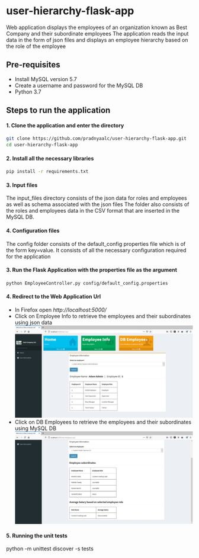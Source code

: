 # user-hierarchy-flask-app
Web application displays the employees of an organization known as Best Company and their subordinate employees
The application reads the input data in the form of json files and displays an employee hierarchy based on the role of the employee

## Pre-requisites
* Install MySQL version 5.7
* Create a username and password for the MySQL DB
* Python 3.7

## Steps to run the application
#### 1. Clone the application and enter the directory
```bash
git clone https://github.com/pradnyaalc/user-hierarchy-flask-app.git
cd user-hierarchy-flask-app
```
#### 2. Install all the necessary libraries
```bash
pip install -r requirements.txt
```

#### 3. Input files
The input_files directory consists of the json data for roles and employees as well as schema associated with the json files
The folder also consists of the roles and employees data in the CSV format that are inserted in the MySQL DB. 

#### 4. Configuration files
The config folder consists of the default_config properties file which is of the form key=value.
It consists of all the necessary configuration required for the application

#### 3. Run the Flask Application with the properties file as the argument
```bash
python EmployeeController.py config/default_config.properties
```

#### 4. Redirect to the Web Application Url
* In Firefox open *http://localhost:5000/*
* Click on Employee Info to retrieve the employees and their subordinates using json data
![Best_Company_Employee](/screenshots/Employee_info.JPG)
* Click on DB Employees to retrieve the employees and their subordinates using MySQL DB
![Best_Company_DB_Employee](/screenshots/db_employee_info.JPG)

#### 5. Running the unit tests
python -m unittest discover -s tests







